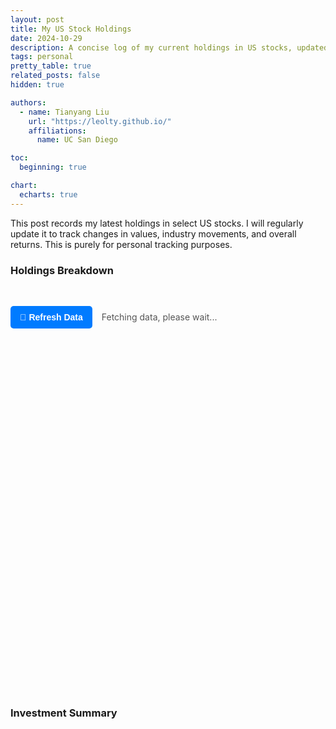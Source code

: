 ```yaml
---
layout: post
title: My US Stock Holdings
date: 2024-10-29
description: A concise log of my current holdings in US stocks, updated regularly to monitor value shifts, industry performance, and overall returns.
tags: personal
pretty_table: true
related_posts: false
hidden: true

authors:
  - name: Tianyang Liu
    url: "https://leolty.github.io/"
    affiliations:
      name: UC San Diego

toc:
  beginning: true

chart:
  echarts: true
---
```


This post records my latest holdings in select US stocks. I will regularly update it to track changes in values, industry movements, and overall returns. This is purely for personal tracking purposes.

### Holdings Breakdown

&nbsp;

<!-- Fetching Indicator and Refresh Button -->
<div id="fetching-container" style="display: flex; align-items: center; margin-bottom: 20px;">
  <button id="refresh-button" class="refresh-button">🔄 Refresh Data</button>
  <div id="fetching-indicator" class="fetching-indicator" style="margin-left: 15px;">
    Fetching data, please wait...
  </div>
</div>

<!-- Placeholder for the holdings table -->
<div id="holdings-table-container" style="display: none;">
  <!-- The table will be generated dynamically after data retrieval -->
</div>

<!-- Optional CSS for Positive and Negative P/L -->
<style>
/* Define CSS variables for text color based on the theme */

/* Light mode */
:root {
  --table-text-color: #000000; /* Black */
}

/* Dark mode */
[data-theme='dark'] {
  --table-text-color: #ffffff; /* White */
}

/* Apply the text color to the tables */
#holdings-table, #holdings-table th, #holdings-table td,
#summary-table, #summary-table th, #summary-table td {
  color: var(--table-text-color);
}

/* Styles for P/L (%) column */
.pl-positive {
  color: #28a745; /* Muted green */
  font-weight: bold;
}

.pl-negative {
  color: #dc3545; /* Muted red */
  font-weight: bold;
}

/* Styles for the fetching indicator and refresh button */
#fetching-container {
  display: flex;
  align-items: center;
  margin-bottom: 20px;
}

.fetching-indicator {
  font-size: 1em;
  color: #555;
}

.fetching-indicator.success {
  color: #28a745;
}

.fetching-indicator.error {
  color: #dc3545;
}

.refresh-button {
  background-color: #007bff;
  color: #fff;
  border: none;
  padding: 10px 15px;
  font-size: 1em;
  border-radius: 5px;
  cursor: pointer;
  font-weight: bold;
  display: flex;
  align-items: center;
}

.refresh-button:hover {
  background-color: #0056b3;
}

.refresh-button:disabled {
  background-color: #6c757d;
  cursor: not-allowed;
}

.refresh-button:focus {
  outline: none;
}

.refresh-button:active {
  background-color: #0056b3;
}
</style>

<!-- JavaScript Code -->
<script>
document.addEventListener("DOMContentLoaded", async function () {
  // API Key
  const apiKey = 'cshj6s1r01qu99bg0oe0cshj6s1r01qu99bg0oeg'; // Replace with your Finnhub API key

  // Stocks Data from YAML File
  var stocks = [
    {% for stock in site.data.stock_holdings.stocks %}
    {
      name: "{{ stock.name }}",
      symbol: "{{ stock.symbol }}",
      qty: {{ stock.qty }},
      cost_price: {{ stock.cost_price }}
    }{% if forloop.last == false %},{% endif %}
    {% endfor %}
  ];

  // Global variables
  var isFetching = false;
  var fetchRetryTimeout = null;
  var chartData = []; // Global variable to store chart data

  // Function to display fetching indicator
  function showFetchingIndicator(message, type = 'info') {
    const indicator = document.getElementById('fetching-indicator');
    indicator.innerText = message;
    indicator.classList.remove('success', 'error');
    if (type === 'success') {
      indicator.classList.add('success');
    } else if (type === 'error') {
      indicator.classList.add('error');
    }
    indicator.style.display = 'block';
  }

  // Function to hide fetching indicator
  function hideFetchingIndicator() {
    document.getElementById('fetching-indicator').style.display = 'none';
  }

  // Function to show error message
  function showError(message) {
    showFetchingIndicator(message, 'error');
  }

  // Function to show success message with fetch time
  function showSuccess(message) {
    showFetchingIndicator(message, 'success');
  }

  // Function to get current time in PST
  function getCurrentPSTTime() {
    const now = new Date();
    const options = {
      timeZone: 'America/Los_Angeles',
      year: 'numeric',
      month: '2-digit',
      day: '2-digit',
      hour: '2-digit',
      minute: '2-digit',
      second: '2-digit',
      hour12: false,
    };
    return new Intl.DateTimeFormat('en-US', options).format(now);
  }

  // Function to fetch current price for a given stock
  async function fetchCurrentPrice(stock) {
    const url = `https://finnhub.io/api/v1/quote?symbol=${stock.symbol}&token=${apiKey}`;
    try {
      const response = await fetch(url);
      const data = await response.json();
      if (data.c) {
        stock.curr_price = data.c;
      } else {
        console.error(`No data for symbol: ${stock.symbol}`);
        stock.curr_price = 0;
        throw new Error(`No data for symbol: ${stock.symbol}`);
      }
    } catch (error) {
      console.error(`Error fetching data for ${stock.symbol}:`, error);
      stock.curr_price = 0;
      throw error;
    }
  }

  // Function to fetch prices for all stocks
  async function fetchAllPrices(stocks) {
    const promises = stocks.map(stock => fetchCurrentPrice(stock));
    await Promise.all(promises);
  }

  // Function to calculate values
  function calculateStocks(stocks) {
    // Perform calculations
    stocks.forEach(stock => {
      stock.stock = `${stock.name}`;
      stock.curr_price = parseFloat(stock.curr_price.toFixed(2));
      stock.cost_price = parseFloat(stock.cost_price.toFixed(2));
      stock.value = parseFloat((stock.qty * stock.curr_price).toFixed(2));
      stock.cost_basis = parseFloat((stock.qty * stock.cost_price).toFixed(2));
      stock.pl_dollar = parseFloat((stock.value - stock.cost_basis).toFixed(2));
      stock.pl_percent = parseFloat(((stock.pl_dollar / stock.cost_basis) * 100).toFixed(2));
      stock.pl_class = stock.pl_percent >= 0 ? 'pl-positive' : 'pl-negative';
    });
  }

  // Function to generate the holdings table dynamically and initialize Bootstrap Table with data
  function generateHoldingsTable(stocks) {
    // Clear previous table if exists
    const container = document.getElementById('holdings-table-container');
    container.innerHTML = '';

    // Calculate total value for proportions
    const totalValue = stocks.reduce((sum, stock) => sum + stock.value, 0);

    // Calculate portfolio weights and add to stocks data
    stocks.forEach(stock => {
      stock.portfolio_weight = (stock.value / totalValue) * 100;
    });

    // Create table element
    var table = document.createElement('table');
    table.id = 'holdings-table';
    table.setAttribute('data-toggle', 'table');
    table.setAttribute('data-search', 'false');
    table.setAttribute('data-pagination', 'true');
    table.setAttribute('data-sortable', 'true');
    table.setAttribute('data-sort-name', 'pl_percent');
    table.setAttribute('data-sort-order', 'desc');

    // Append the table to the container
    container.appendChild(table);

    // Initialize the Bootstrap Table with modified columns
    $('#holdings-table').bootstrapTable({
      data: stocks,
      columns: [
        {
          field: 'stock',
          title: 'Stock',
          sortable: true
        },
        {
          field: 'curr_price',
          title: 'Current Price ($)',
          sortable: true,
          formatter: function(value) {
            return value.toFixed(2);
          }
        },
        {
          field: 'cost_price',
          title: 'Cost Price ($)',
          sortable: true,
          formatter: function(value) {
            return value.toFixed(2);
          }
        },
        {
          field: 'portfolio_weight',
          title: 'Portfolio Weight (%)',
          sortable: true,
          formatter: function(value) {
            return `${value.toFixed(2)}%`;
          }
        },
        {
          field: 'pl_percent',
          title: 'P/L (%)',
          sortable: true,
          formatter: function(value, row) {
            return `<span class="${row.pl_class}">${value.toFixed(2)}%</span>`;
          }
        }
      ]
    });
  }

  // Function to generate the simplified summary table with better styling
  function generateSummaryTable(stocks) {
    // Clear previous table if exists
    const container = document.getElementById('summary-table-container');
    container.innerHTML = '';

    // Calculate total cost and value for overall profit margin
    var total_cost = stocks.reduce((sum, stock) => sum + stock.cost_basis, 0);
    var total_value = stocks.reduce((sum, stock) => sum + stock.value, 0);
    var profit_margin = ((total_value - total_cost) / total_cost) * 100;

    var summaryData = [
      {
        total_profit_margin: profit_margin
      }
    ];

    // Create table element with centered style
    var table = document.createElement('table');
    table.id = 'summary-table';
    table.setAttribute('data-toggle', 'table');
    table.setAttribute('data-search', 'false');
    table.setAttribute('data-pagination', 'false');
    table.setAttribute('data-sortable', 'false');

    // Add custom styles for the summary table
    const style = document.createElement('style');
    style.textContent = `
      #summary-table {
        width: auto !important;
        margin: 0 auto;
        min-width: 300px;
      }
      #summary-table th,
      #summary-table td {
        text-align: center !important;
        font-size: 1.1em;
        padding: 15px !important;
        background-color: var(--table-header-bg);
        border-radius: 8px;
      }
      #summary-table th {
        font-weight: bold;
        border-bottom: 2px solid var(--table-border-color);
      }
      .total-pl-value {
        font-size: 1.2em;
        font-weight: bold;
        padding: 5px 10px;
        border-radius: 4px;
        display: inline-block;
      }
    `;
    document.head.appendChild(style);

    // Append the table to the container
    container.appendChild(table);

    // Initialize the Bootstrap Table with centered and styled profit margin
    $('#summary-table').bootstrapTable({
      data: summaryData,
      columns: [
        {
          field: 'total_profit_margin',
          title: 'Overall Portfolio Return',
          formatter: function(value) {
            const className = value >= 0 ? 'pl-positive' : 'pl-negative';
            return `<span class="total-pl-value ${className}">${value.toFixed(2)}%</span>`;
          }
        }
      ]
    });
  }

  // Function to update the chart
  function updateChart(stocks) {
    // Generate portfolioData
    chartData = stocks.map(stock => ({
      name: stock.name,
      value: stock.value
    }));

    // Update the chart options
    myChart.setOption({
      series: [{
        data: chartData
      }]
    });
  }

  // Function to fetch data and update the page
  async function fetchDataAndUpdate() {
    // Prevent multiple fetches
    if (isFetching) return;

    isFetching = true;
    showFetchingIndicator('Fetching data, please wait...');

    // Disable the refresh button
    const refreshButton = document.getElementById('refresh-button');
    refreshButton.disabled = true;

    try {
      await fetchAllPrices(stocks);
      calculateStocks(stocks);
      generateHoldingsTable(stocks);
      updateChart(stocks);
      generateSummaryTable(stocks);

      // Display the table container after data is loaded
      document.getElementById('holdings-table-container').style.display = 'block';
      document.getElementById('summary-table-container').style.display = 'block';

      // Show success message with fetch time
      const fetchTime = getCurrentPSTTime();
      showSuccess(`Data fetched successfully at ${fetchTime} PST`);

    } catch (error) {
      showError('Fetching error. Retrying in 1 minute...');
      // Retry after 1 minute
      if (fetchRetryTimeout) clearTimeout(fetchRetryTimeout);
      fetchRetryTimeout = setTimeout(() => {
        fetchDataAndUpdate();
      }, 60000); // 60000ms = 1 minute
    } finally {
      isFetching = false;
      // Enable the refresh button
      refreshButton.disabled = false;
    }
  }

  // Initialize the chart (Needs to be global for updateChart function)
  var chartDom = document.getElementById('portfolioChart');
  var myChart = echarts.init(chartDom);

  // Initial chart options (will be updated later)
  function getChartOptions(isDarkMode) {
    return {
      title: {
        text: "Portfolio Breakdown by Stock Value",
        left: "center",
        top: "5%",
        textStyle: {
          fontFamily: '"EB Garamond", serif',
          fontSize: 18,
          fontWeight: 'bold',
          color: isDarkMode ? "#ffffff" : "#000000"
        }
      },
      tooltip: {
        trigger: "item",
        formatter: "{b}: ${c} ({d}%)",
        textStyle: {
          fontFamily: '"EB Garamond", serif',
          color: isDarkMode ? "#ffffff" : "#000000"
        },
        backgroundColor: isDarkMode ? "#333333" : "#ffffff",
        borderColor: isDarkMode ? "#ffffff" : "#333333"
      },
      legend: {
        orient: "vertical",
        right: "5%",
        top: "middle",
        itemGap: 10,
        textStyle: {
          fontFamily: '"EB Garamond", serif',
          fontSize: 14,
          color: isDarkMode ? "#ffffff" : "#000000"
        }
      },
      series: [
        {
          name: "Stock Value",
          type: "pie",
          radius: ["40%", "70%"],
          center: ["40%", "55%"],
          avoidLabelOverlap: true,
          itemStyle: {
            borderRadius: 10,
            borderColor: isDarkMode ? "#333333" : "#ffffff",
            borderWidth: 2
          },
          label: {
            show: true,
            formatter: "{b}: {d}%",
            fontFamily: '"EB Garamond", serif',
            fontSize: 14,
            position: 'outside',
            distanceToLabelLine: 15,
            color: isDarkMode ? "#ffffff" : "#000000"
          },
          labelLine: {
            show: true,
            lineStyle: {
              color: isDarkMode ? "#ffffff" : "#333333"
            },
            length: 20,
            length2: 15
          },
          labelLayout: function (params) {
            return {
              moveOverlap: 'shiftY'
            };
          },
          emphasis: {
            scale: true,
            scaleSize: 10
          }
          // Removed data property here to prevent overwriting existing data
        }
      ],
    };
  }

  // Set initial chart theme
  function setChartTheme() {
    const isDarkMode = document.documentElement.getAttribute('data-theme') === 'dark';
    myChart.setOption(getChartOptions(isDarkMode));
  }

  // Initial setup
  setChartTheme();

  // Listen for theme changes using MutationObserver
  const observer = new MutationObserver(setChartTheme);
  observer.observe(document.documentElement, { attributes: true, attributeFilter: ['data-theme'] });

  // Add event listener for the refresh button
  document.getElementById('refresh-button').addEventListener('click', function () {
    fetchDataAndUpdate();
  });

  // Run the fetch data function
  fetchDataAndUpdate();
});
</script>

&nbsp;

<!-- Portfolio Chart Container -->
<div id="portfolioChartContainer" style="width: 100%; overflow: auto; max-width: 900px; max-height: 500px;">
  <div id="portfolioChart" style="width: 850px; height: 500px;"></div>
</div>

&nbsp;

### Investment Summary

&nbsp;

<!-- Placeholder for the summary table -->
<div id="summary-table-container" style="display: none;">
  <!-- The summary table will be generated dynamically after data retrieval -->
</div>

&nbsp;

